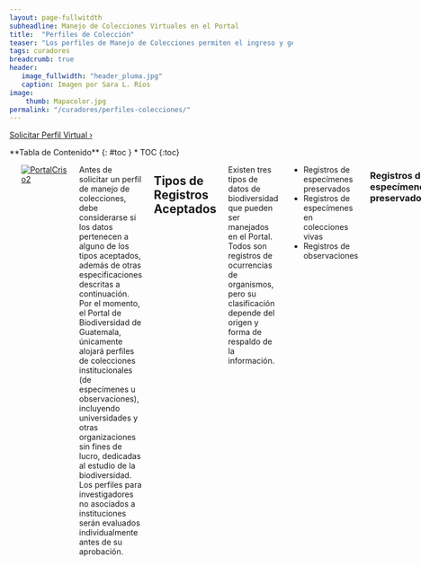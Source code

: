 ```yaml
---
layout: page-fullwitdth
subheadline: Manejo de Colecciones Virtuales en el Portal
title:  "Perfiles de Colección"
teaser: "Los perfiles de Manejo de Colecciones permiten el ingreso y gestión de datos de especímenes y observaciones. Además, los administradores obtienen acceso a herramientas avanzadas de limpieza de datos, publicación de datos a agregadores externos, y transcripción pública de etiquetas por medio de proyectos de crowdsourcing."
tags: curadores
breadcrumb: true
header:
   image_fullwidth: "header_pluma.jpg"
   caption: Imagen por Sara L. Ríos
image: 
    thumb: Mapacolor.jpg 
permalink: "/curadores/perfiles-colecciones/"
---
```


<a class="radius button small" href="{{ site.url }}{{ site.baseurl }}/curadores/solicitud-perfil/">Solicitar Perfil Virtual ›</a>

<div class="row">
<div class="medium-4 medium-push-8 columns" markdown="1">
<div class="panel radius" markdown="1">
**Tabla de Contenido**
{: #toc }
*  TOC
{:toc}
</div>
</div><!-- /.medium-4.columns -->

<div class="medium-8 medium-pull-4 columns" markdown="1">

---

[![PortalCriso2](https://github.com/biodiversidadgt/docs/assets/69399374/43faf3d4-0705-47aa-a571-678ac3b24567)](https://biodiversidad.gt)

Antes de solicitar un perfil de manejo de colecciones, debe considerarse si los datos pertenecen a alguno de los tipos aceptados, además de otras especificaciones descritas a continuación. Por el momento, el Portal de Biodiversidad de Guatemala, únicamente alojará perfiles de colecciones institucionales (de especímenes u observaciones), incluyendo universidades y otras organizaciones sin fines de lucro, dedicadas al estudio de la biodiversidad. Los perfiles para investigadores no asociados a instituciones serán evaluados individualmente antes de su aprobación.

## Tipos de Registros Aceptados

Existen tres tipos de datos de biodiversidad que pueden ser manejados en el Portal. Todos son registros de ocurrencias de organismos, pero su clasificación depende del origen y forma de respaldo de la información.

- Registros de especímenes preservados
- Registros de especímenes en colecciones vivas
- Registros de observaciones

### Registros de especímenes preservados

Es el principal tipo de datos manejados dentro del Portal de Biodiversidad. Estos registros consisten en información contenida en etiquetas de especímenes depositados en colecciones científicas (plantas, animales, hongos, fósiles). Pueden incluir fotografías de los especímenes y/o etiquetas, pero no es requisito para ingresar los datos. Ejemplo de colección de especímenes preservados.

## Tipos de Perfiles de Colección

Existen dos tipos de perfiles virtuales  que pueden ser solicitados en el Portal de Biodiversidad, dependiendo del manejo que se le de a los datos.

### Perfiles en vivo

Los perfiles en vivo van a permitir el manejo directo de los datos dentro del Portal de Biodiversidad. Los administradores de estos perfiles tienen acceso a todas las herramientas de edición disponibles dentro del Portal de Biodiversidad. Todas las colecciones de instituciones guatemaltecas manejadas actualmente en el Portal de Biodiversidad poseen perfiles de manejo en vivo. Ejemplo de colección manejada en vivo.

### Perfiles snapshot

Los perfiles snapshot (imágenes) van a ser copias de bases de datos existentes en otras plataformas, y sólo van a permitir la publicación de los datos en el Portal, sin posibilidad de realizar ediciones. Los curadores que prefieren este tipo de perfiles, ya cuentan con un sistema de manejo de colecciones local. Los perfiles de instituciones extranjeras y los perfiles de observaciones de iNaturalist, cuentan con un manejo externo y únicamente se cuenta con perfiles snapshot en el Portal de Biodiversidad. Ejemplo de colección snapshot.

Para más información acerca de los perfiles de manejo de colecciones, pueden dirigirse a este tutorial, a los Documentos Symbiota, o contactar a los [administradores del Portal](https://biodiversidadgt.github.io/docs/contactos/).

## Tipos de Permisos en los Perfiles de Colección

Únicamente los curadores pueden solicitar la generación de un perfil de colección, y son agregados automáticamente como administradores del perfil. Sin embargo, existe la posibilidad de agregar más usuarios en los perfiles, con distintos tipo de acceso.

### Administradores del perfil

Tienen acceso a todas las funciones de ingreso y edición de datos. Además pueden otorgar permisos a otros usuarios, eliminar registros, y editar la información de la colección.

### Editores del perfil

Tienen acceso a todas las funciones de ingreso y edición de datos. No pueden otorgar permisos a otros usuarios, eliminar registros, ni editar la información de la colección.

---
</div><!-- /.medium-8.columns -->
</div><!-- /.row -->
